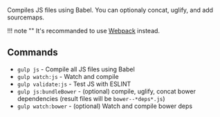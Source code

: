 Compiles JS files using Babel. You can optionaly concat, uglify, and add sourcemaps.

!!! note ""
    It's recommanded to use [Webpack](features/webpack.md) instead.

## Commands

- `gulp js` - Compile all JS files using Babel
- `gulp watch:js` - Watch and compile
- `gulp validate:js` - Test JS with ESLINT
- `gulp js:bundleBower` - (optional) compile, uglify, concat bower dependencies (result files will be `bower--*deps*.js`)
- `gulp watch:bower` - (optional) Watch and compile bower deps
